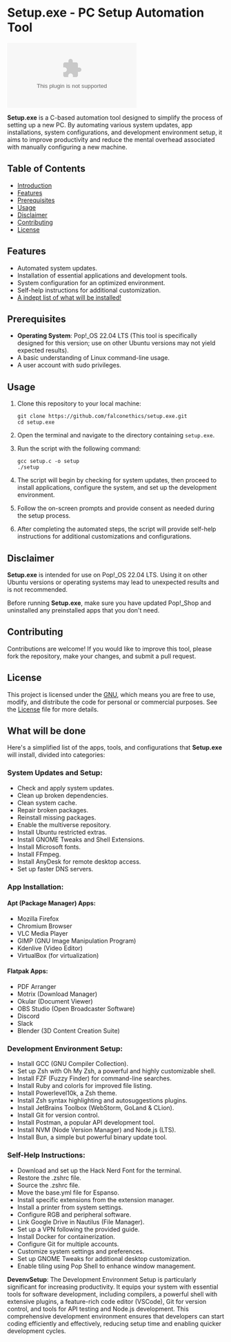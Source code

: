 # Setup.exe - PC Setup Automation Tool

![GitHub](https://img.shields.io/github/license/falconethics/setup.exe)

**Setup.exe** is a C-based automation tool designed to simplify the process of setting up a new PC. By automating various system updates, app installations, system configurations, and development environment setup, it aims to improve productivity and reduce the mental overhead associated with manually configuring a new machine.

## Table of Contents

- [Introduction](#setupexe---pc-setup-automation-tool)
- [Features](#features)
- [Prerequisites](#prerequisites)
- [Usage](#usage)
- [Disclaimer](#disclaimer)
- [Contributing](#contributing)
- [License](#license)

## Features

- Automated system updates.
- Installation of essential applications and development tools.
- System configuration for an optimized environment.
- Self-help instructions for additional customization.
- [A indept list of what will be installed!](#what-will-be-done)

## Prerequisites

- **Operating System**: Pop!\_OS 22.04 LTS (This tool is specifically designed for this version; use on other Ubuntu versions may not yield expected results).
- A basic understanding of Linux command-line usage.
- A user account with sudo privileges.

## Usage

1. Clone this repository to your local machine:

   ```shell
   git clone https://github.com/falconethics/setup.exe.git
   cd setup.exe
   ```

2. Open the terminal and navigate to the directory containing `setup.exe`.

3. Run the script with the following command:

   ```shell
   gcc setup.c -o setup
   ./setup
   ```

4. The script will begin by checking for system updates, then proceed to install applications, configure the system, and set up the development environment.

5. Follow the on-screen prompts and provide consent as needed during the setup process.

6. After completing the automated steps, the script will provide self-help instructions for additional customizations and configurations.

## Disclaimer

**Setup.exe** is intended for use on Pop!\_OS 22.04 LTS. Using it on other Ubuntu versions or operating systems may lead to unexpected results and is not recommended.

Before running **Setup.exe**, make sure you have updated Pop!\_Shop and uninstalled any preinstalled apps that you don't need.

## Contributing

Contributions are welcome! If you would like to improve this tool, please fork the repository, make your changes, and submit a pull request.

## License

This project is licensed under the [GNU](LICENSE), which means you are free to use, modify, and distribute the code for personal or commercial purposes. See the [License](LICENSE) file for more details.

## What will be done

Here's a simplified list of the apps, tools, and configurations that **Setup.exe** will install, divided into categories:

### System Updates and Setup:

- Check and apply system updates.
- Clean up broken dependencies.
- Clean system cache.
- Repair broken packages.
- Reinstall missing packages.
- Enable the multiverse repository.
- Install Ubuntu restricted extras.
- Install GNOME Tweaks and Shell Extensions.
- Install Microsoft fonts.
- Install FFmpeg.
- Install AnyDesk for remote desktop access.
- Set up faster DNS servers.

### App Installation:

#### Apt (Package Manager) Apps:

- Mozilla Firefox
- Chromium Browser
- VLC Media Player
- GIMP (GNU Image Manipulation Program)
- Kdenlive (Video Editor)
- VirtualBox (for virtualization)

#### Flatpak Apps:

- PDF Arranger
- Motrix (Download Manager)
- Okular (Document Viewer)
- OBS Studio (Open Broadcaster Software)
- Discord
- Slack
- Blender (3D Content Creation Suite)

### Development Environment Setup:

- Install GCC (GNU Compiler Collection).
- Set up Zsh with Oh My Zsh, a powerful and highly customizable shell.
- Install FZF (Fuzzy Finder) for command-line searches.
- Install Ruby and colorls for improved file listing.
- Install Powerlevel10k, a Zsh theme.
- Install Zsh syntax highlighting and autosuggestions plugins.
- Install JetBrains Toolbox (WebStorm, GoLand & CLion).
- Install Git for version control.
- Install Postman, a popular API development tool.
- Install NVM (Node Version Manager) and Node.js (LTS).
- Install Bun, a simple but powerful binary update tool.

### Self-Help Instructions:

- Download and set up the Hack Nerd Font for the terminal.
- Restore the .zshrc file.
- Source the .zshrc file.
- Move the base.yml file for Espanso.
- Install specific extensions from the extension manager.
- Install a printer from system settings.
- Configure RGB and peripheral software.
- Link Google Drive in Nautilus (File Manager).
- Set up a VPN following the provided guide.
- Install Docker for containerization.
- Configure Git for multiple accounts.
- Customize system settings and preferences.
- Set up GNOME Tweaks for additional desktop customization.
- Enable tiling using Pop Shell to enhance window management.

**DevenvSetup**: The Development Environment Setup is particularly significant for increasing productivity. It equips your system with essential tools for software development, including compilers, a powerful shell with extensive plugins, a feature-rich code editor (VSCode), Git for version control, and tools for API testing and Node.js development. This comprehensive development environment ensures that developers can start coding efficiently and effectively, reducing setup time and enabling quicker development cycles.

